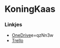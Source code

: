 # KoningKaas

### Linkjes
* [OneDrive](https://hanzenl-my.sharepoint.com/:f:/g/personal/s_j_woudstra_st_hanze_nl/EoFEK8Rr9qNPqTPncjHvQ4kBrS0xnRuYDAfuDnx_jdkZFg?)e=qzNn3w
* [Trello](https://trello.com/b/JS3xuQ7K/webshop)